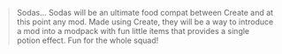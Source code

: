 > Sodas...
Sodas will be an ultimate food compat between Create and at this point any mod. Made
using Create, they will be a way to introduce a mod into a modpack with fun little items that
provides a single potion effect. Fun for the whole squad!
